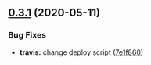 ## [0.3.1](https://github.com/ferranvila/ferranvila.com-nextjs/compare/v0.3.0...v0.3.1) (2020-05-11)


### Bug Fixes

* **travis:** change deploy script ([7e1f860](https://github.com/ferranvila/ferranvila.com-nextjs/commit/7e1f8607fb510a2ff5a8b3752d5d4543983c9749))
